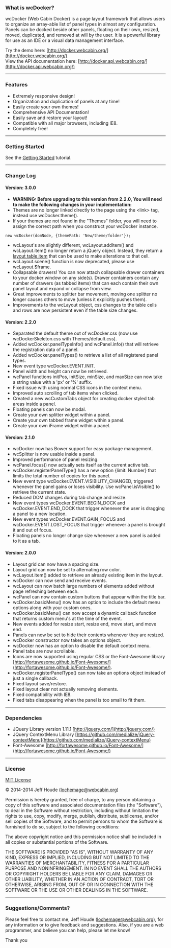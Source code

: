 ### What is wcDocker? ###

wcDocker (Web Cabin Docker) is a page layout framework that allows users to organize an array-able list of panel types in almost any configuration. Panels can be docked beside other panels, floating on their own, resized, moved, duplicated, and removed at will by the user. It is a powerful library for use as an IDE or a visual data management interface.

Try the demo here:  [http://docker.webcabin.org/](http://docker.webcabin.org/)  
View the API documentation here: [http://docker.api.webcabin.org/](http://docker.api.webcabin.org/)

****
### Features ###
* Extremely responsive design!
* Organization and duplication of panels at any time!
* Easily create your own themes!
* Comprehensive API Documentation!
* Easily save and restore your layout!
* Compatible with all major browsers, including IE8.
* Completely free!

****
### Getting Started ###
See the [Getting Started](http://docker.api.webcabin.org/tutorial-1.0-getting-started.html) tutorial.

****
### Change Log ###
#### Version: 3.0.0 ####
- **WARNING: Before upgrading to this version from 2.2.0, You will need to make the following changes in your implementation:**
 - Themes are no longer linked directly to the page using the &lt;link&gt; tag, instead use wcDocker.theme().
 - If your themes are not found in the "Themes" folder, you will need to assign the correct path when you construct your wcDocker instance.
 ```
 new wcDocker(domNode, {themePath: 'New/theme/folder'});
 ```
 - wcLayout's are slightly different, wcLayout.addItem() and wcLayout.item() no longer return a jQuery object. Instead, they return a [layout table item](http://docker.api.webcabin.org/wcLayout.html#~tableItem) that can be used to make alterations to that cell.
 - wcLayout.scene() function is now deprecated, please use wcLayout.$frame.
- Collapsable drawers! You can now attach collapsable drawer containers to your docker window on any side(s). Drawer containers contain any number of drawers (as tabbed items) that can each contain their own panel layout and expand or collapse from view.
- Great improvements to splitter bar movement, moving one splitter no longer causes others to move (unless it explicitly pushes them).
- Improvements to the wcLayout object, css changes to the table cells and rows are now persistent even if the table size changes.

#### Version: 2.2.0 ####
- Separated the default theme out of wcDocker.css (now use wcDockerSkeleton.css with Themes/default.css).
- Added wcDocker.panelTypeInfo() and wcPanel.info() that will retrieve the registration data of a panel.
- Added wcDocker.panelTypes() to retrieve a list of all registered panel types.
- New event type wcDocker.EVENT.INIT.
- Panel width and height can now be retrieved.
- wcPanel functions initPos, initSize, minSize, and maxSize can now take a string value with a 'px' or '%' suffix.
- Fixed issue with using normal CSS icons in the context menu.
- Improved auto scrolling of tab items when clicked.
- Created a new wcCustomTabs object for creating docker styled tab areas inside a panel.
- Floating panels can now be modal.
- Create your own splitter widget within a panel.
- Create your own tabbed frame widget within a panel.
- Create your own iFrame widget within a panel.

#### Version: 2.1.0 ####
- wcDocker now has Bower support for easy package management.
- wcSplitter is now usable inside a panel.
- Improved performance of panel resizing.
- wcPanel.focus() now actually sets itself as the current active tab.
- wcDocker.registerPanelType() has a new option {limit: Number} that limits the total number of copies for this panel.
- New event type wcDocker.EVENT.VISIBILITY_CHANGED, triggered whenever the panel gains or loses visibility.  Use wcPanel.isVisible() to retrieve the current state.
- Reduced DOM changes during tab change and resize.
- New event types wcDocker.EVENT.BEGIN_DOCK and wcDocker.EVENT.END_DOCK that trigger whenever the user is dragging a panel to a new location.
- New event types wcDocker.EVENT.GAIN_FOCUS and wcDocker.EVENT.LOST_FOCUS that trigger whenever a panel is brought it and out of focus.
- Floating panels no longer change size whenever a new panel is added to it as a tab.

#### Version: 2.0.0 ####
- Layout grid can now have a spacing size.
- Layout grid can now be set to alternating row color.
- wcLayout.item() added to retrieve an already existing item in the layout.
- wcDocker can now send and receive events.
- wcLayout can now batch large numbers of elements added without page refreshing between each.
- wcPanel can now contain custom buttons that appear within the title bar.
- wcDocker.basicMenu() now has an option to include the default menu options along with your custom ones.
- wcDocker.basicMenu() can now accept a dynamic callback function that returns custom menu's at the time of the event.
- New events added for resize start, resize end, move start, and move end.
- Panels can now be set to hide their contents whenever they are resized.
- wcDocker constructor now takes an options object.
- wcDocker now has an option to disable the default context menu.
- Panel tabs are now scrollable.
- Icons are now supported using regular CSS or the Font-Awesome library [http://fortawesome.github.io/Font-Awesome/](http://fortawesome.github.io/Font-Awesome/).
- wcDocker.registerPanelType() can now take an options object instead of just a single callback.
- Fixed layout save/restore.
- Fixed layout clear not actually removing elements.
- Fixed compatibility with IE8.
- Fixed tabs disappearing when the panel is too small to fit them.

****
### Dependencies ###

* JQuery Library version 1.11.1 [http://jquery.com/](http://jquery.com/)
* JQuery ContextMenu Library [https://github.com/medialize/jQuery-contextMenu](https://github.com/medialize/jQuery-contextMenu)
* Font-Awesome [http://fortawesome.github.io/Font-Awesome/](http://fortawesome.github.io/Font-Awesome/)

****
### License ###

[MIT License](http://www.opensource.org/licenses/mit-license.php)

&copy; 2014-2014 Jeff Houde ([lochemage@webcabin.org](mailto:lochemage@webcabin.org))

Permission is hereby granted, free of charge, to any person obtaining a copy of this software and associated documentation files (the "Software"), to deal in the Software without restriction, including without limitation the rights to use, copy, modify, merge, publish, distribute, sublicense, and/or sell copies of the Software, and to permit persons to whom the Software is furnished to do so, subject to the following conditions:

The above copyright notice and this permission notice shall be included in all copies or substantial portions of the Software.

THE SOFTWARE IS PROVIDED "AS IS", WITHOUT WARRANTY OF ANY KIND, EXPRESS OR IMPLIED, INCLUDING BUT NOT LIMITED TO THE WARRANTIES OF MERCHANTABILITY, FITNESS FOR A PARTICULAR PURPOSE AND NONINFRINGEMENT. IN NO EVENT SHALL THE AUTHORS OR COPYRIGHT HOLDERS BE LIABLE FOR ANY CLAIM, DAMAGES OR OTHER LIABILITY, WHETHER IN AN ACTION OF CONTRACT, TORT OR OTHERWISE, ARISING FROM, OUT OF OR IN CONNECTION WITH THE SOFTWARE OR THE USE OR OTHER DEALINGS IN THE SOFTWARE.

****
### Suggestions/Comments? ###
Please feel free to contact me, Jeff Houde ([lochemage@webcabin.org](mailto:lochemage@webcabin.org)), for any information or to give feedback and suggestions.  Also, if you are a web programmer, and believe you can help, please let me know!

Thank you
